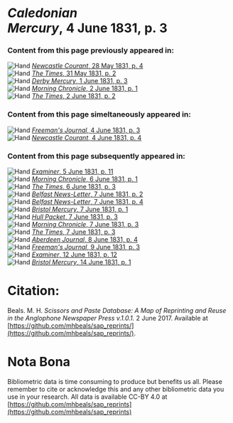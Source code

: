 # *Caledonian Mercury*, 4 June 1831, p. 3  
  
### Content from this page previously appeared in:  
![Hand](http://scissorsandpaste.net/wp-content/uploads/2017/06/smallhandpointer.png) [*Newcastle Courant*, 28 May 1831, p. 4](https://mhbeals.github.io/sap_html/Newcastle-Courant/Newcastle-Courant-28-May-1831-p-4)  
![Hand](http://scissorsandpaste.net/wp-content/uploads/2017/06/smallhandpointer.png) [*The Times*, 31 May 1831, p. 2](https://mhbeals.github.io/sap_html/The-Times/The-Times-31-May-1831-p-2)  
![Hand](http://scissorsandpaste.net/wp-content/uploads/2017/06/smallhandpointer.png) [*Derby Mercury*, 1 June 1831, p. 3](https://mhbeals.github.io/sap_html/Derby-Mercury/Derby-Mercury-1-June-1831-p-3)  
![Hand](http://scissorsandpaste.net/wp-content/uploads/2017/06/smallhandpointer.png) [*Morning Chronicle*, 2 June 1831, p. 1](https://mhbeals.github.io/sap_html/Morning-Chronicle/Morning-Chronicle-2-June-1831-p-1)  
![Hand](http://scissorsandpaste.net/wp-content/uploads/2017/06/smallhandpointer.png) [*The Times*, 2 June 1831, p. 2](https://mhbeals.github.io/sap_html/The-Times/The-Times-2-June-1831-p-2)  
  
### Content from this page simeltaneously appeared in:  
![Hand](http://scissorsandpaste.net/wp-content/uploads/2017/06/smallhandpointer.png) [*Freeman's Journal*, 4 June 1831, p. 3](https://mhbeals.github.io/sap_html/Freeman's-Journal/Freeman's-Journal-4-June-1831-p-3)  
![Hand](http://scissorsandpaste.net/wp-content/uploads/2017/06/smallhandpointer.png) [*Newcastle Courant*, 4 June 1831, p. 4](https://mhbeals.github.io/sap_html/Newcastle-Courant/Newcastle-Courant-4-June-1831-p-4)  
  
### Content from this page subsequently appeared in:  
![Hand](http://scissorsandpaste.net/wp-content/uploads/2017/06/smallhandpointer.png) [*Examiner*, 5 June 1831, p. 11](https://mhbeals.github.io/sap_html/Examiner/Examiner-5-June-1831-p-11)  
![Hand](http://scissorsandpaste.net/wp-content/uploads/2017/06/smallhandpointer.png) [*Morning Chronicle*, 6 June 1831, p. 1](https://mhbeals.github.io/sap_html/Morning-Chronicle/Morning-Chronicle-6-June-1831-p-1)  
![Hand](http://scissorsandpaste.net/wp-content/uploads/2017/06/smallhandpointer.png) [*The Times*, 6 June 1831, p. 3](https://mhbeals.github.io/sap_html/The-Times/The-Times-6-June-1831-p-3)  
![Hand](http://scissorsandpaste.net/wp-content/uploads/2017/06/smallhandpointer.png) [*Belfast News-Letter*, 7 June 1831, p. 2](https://mhbeals.github.io/sap_html/Belfast-News-Letter/Belfast-News-Letter-7-June-1831-p-2)  
![Hand](http://scissorsandpaste.net/wp-content/uploads/2017/06/smallhandpointer.png) [*Belfast News-Letter*, 7 June 1831, p. 4](https://mhbeals.github.io/sap_html/Belfast-News-Letter/Belfast-News-Letter-7-June-1831-p-4)  
![Hand](http://scissorsandpaste.net/wp-content/uploads/2017/06/smallhandpointer.png) [*Bristol Mercury*, 7 June 1831, p. 1](https://mhbeals.github.io/sap_html/Bristol-Mercury/Bristol-Mercury-7-June-1831-p-1)  
![Hand](http://scissorsandpaste.net/wp-content/uploads/2017/06/smallhandpointer.png) [*Hull Packet*, 7 June 1831, p. 3](https://mhbeals.github.io/sap_html/Hull-Packet/Hull-Packet-7-June-1831-p-3)  
![Hand](http://scissorsandpaste.net/wp-content/uploads/2017/06/smallhandpointer.png) [*Morning Chronicle*, 7 June 1831, p. 3](https://mhbeals.github.io/sap_html/Morning-Chronicle/Morning-Chronicle-7-June-1831-p-3)  
![Hand](http://scissorsandpaste.net/wp-content/uploads/2017/06/smallhandpointer.png) [*The Times*, 7 June 1831, p. 3](https://mhbeals.github.io/sap_html/The-Times/The-Times-7-June-1831-p-3)  
![Hand](http://scissorsandpaste.net/wp-content/uploads/2017/06/smallhandpointer.png) [*Aberdeen Journal*, 8 June 1831, p. 4](https://mhbeals.github.io/sap_html/Aberdeen-Journal/Aberdeen-Journal-8-June-1831-p-4)  
![Hand](http://scissorsandpaste.net/wp-content/uploads/2017/06/smallhandpointer.png) [*Freeman's Journal*, 9 June 1831, p. 3](https://mhbeals.github.io/sap_html/Freeman's-Journal/Freeman's-Journal-9-June-1831-p-3)  
![Hand](http://scissorsandpaste.net/wp-content/uploads/2017/06/smallhandpointer.png) [*Examiner*, 12 June 1831, p. 12](https://mhbeals.github.io/sap_html/Examiner/Examiner-12-June-1831-p-12)  
![Hand](http://scissorsandpaste.net/wp-content/uploads/2017/06/smallhandpointer.png) [*Bristol Mercury*, 14 June 1831, p. 1](https://mhbeals.github.io/sap_html/Bristol-Mercury/Bristol-Mercury-14-June-1831-p-1)  


# Citation: 

Beals. M. H. *Scissors and Paste Database: A Map of Reprinting and Reuse in the Anglophone Newspaper Press v.1.0.1.* 2 June 2017. Available at [https://github.com/mhbeals/sap_reprints/](https://github.com/mhbeals/sap_reprints/). 

# Nota Bona

Bibliometric data is time consuming to produce but benefits us all. Please remember to cite or acknowledge this and any other bibliometric data you use in your research. All data is available CC-BY 4.0 at [https://github.com/mhbeals/sap_reprints](https://github.com/mhbeals/sap_reprints)